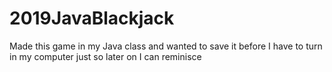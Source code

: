 # 2019JavaBlackjack
Made this game in my Java class and wanted to save it before I have to turn in my computer just so later on I can reminisce
